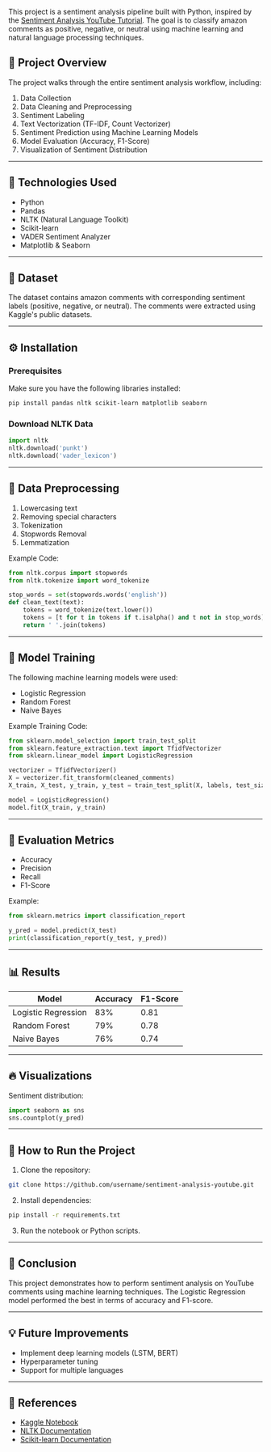 

This project is a sentiment analysis pipeline built with Python, inspired by the [Sentiment Analysis YouTube Tutorial](https://www.kaggle.com/code/robikscube/sentiment-analysis-python-youtube-tutorial). The goal is to classify amazon comments as positive, negative, or neutral using machine learning and natural language processing techniques.

## 📌 Project Overview
The project walks through the entire sentiment analysis workflow, including:

1. Data Collection 
2. Data Cleaning and Preprocessing
3. Sentiment Labeling
4. Text Vectorization (TF-IDF, Count Vectorizer)
5. Sentiment Prediction using Machine Learning Models
6. Model Evaluation (Accuracy, F1-Score)
7. Visualization of Sentiment Distribution

---

## 🔑 Technologies Used
- Python
- Pandas
- NLTK (Natural Language Toolkit)
- Scikit-learn
- VADER Sentiment Analyzer
- Matplotlib & Seaborn

---

## 📄 Dataset
The dataset contains amazon comments with corresponding sentiment labels (positive, negative, or neutral). The comments were extracted using Kaggle's public datasets.

---

## ⚙️ Installation
### Prerequisites
Make sure you have the following libraries installed:
```bash
pip install pandas nltk scikit-learn matplotlib seaborn
```

### Download NLTK Data
```python
import nltk
nltk.download('punkt')
nltk.download('vader_lexicon')
```

---

## 🧹 Data Preprocessing
1. Lowercasing text
2. Removing special characters
3. Tokenization
4. Stopwords Removal
5. Lemmatization

Example Code:
```python
from nltk.corpus import stopwords
from nltk.tokenize import word_tokenize

stop_words = set(stopwords.words('english'))
def clean_text(text):
    tokens = word_tokenize(text.lower())
    tokens = [t for t in tokens if t.isalpha() and t not in stop_words]
    return ' '.join(tokens)
```

---

## 🧠 Model Training
The following machine learning models were used:
- Logistic Regression
- Random Forest
- Naive Bayes

Example Training Code:
```python
from sklearn.model_selection import train_test_split
from sklearn.feature_extraction.text import TfidfVectorizer
from sklearn.linear_model import LogisticRegression

vectorizer = TfidfVectorizer()
X = vectorizer.fit_transform(cleaned_comments)
X_train, X_test, y_train, y_test = train_test_split(X, labels, test_size=0.2, random_state=42)

model = LogisticRegression()
model.fit(X_train, y_train)
```

---

## 🎯 Evaluation Metrics
- Accuracy
- Precision
- Recall
- F1-Score

Example:
```python
from sklearn.metrics import classification_report

y_pred = model.predict(X_test)
print(classification_report(y_test, y_pred))
```

---

## 📊 Results
| Model              | Accuracy | F1-Score |
|----------------|---------|----------|
| Logistic Regression | 83%     | 0.81    |
| Random Forest      | 79%     | 0.78    |
| Naive Bayes       | 76%     | 0.74    |

---

## 🔥 Visualizations
Sentiment distribution:
```python
import seaborn as sns
sns.countplot(y_pred)
```

---

## 📌 How to Run the Project
1. Clone the repository:
```bash
git clone https://github.com/username/sentiment-analysis-youtube.git
```
2. Install dependencies:
```bash
pip install -r requirements.txt
```
3. Run the notebook or Python scripts.

---

## 📌 Conclusion
This project demonstrates how to perform sentiment analysis on YouTube comments using machine learning techniques. The Logistic Regression model performed the best in terms of accuracy and F1-score.

---

## 💡 Future Improvements
- Implement deep learning models (LSTM, BERT)
- Hyperparameter tuning
- Support for multiple languages

---

## 📌 References
- [Kaggle Notebook](https://www.kaggle.com/code/robikscube/sentiment-analysis-python-youtube-tutorial)
- [NLTK Documentation](https://www.nltk.org/)
- [Scikit-learn Documentation](https://scikit-learn.org/)

